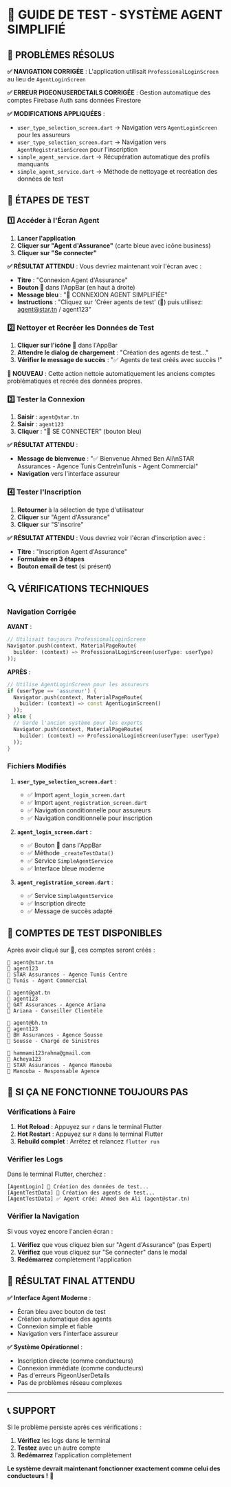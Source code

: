 # 🧪 **GUIDE DE TEST - SYSTÈME AGENT SIMPLIFIÉ**

## 🎯 **PROBLÈMES RÉSOLUS**

**✅ NAVIGATION CORRIGÉE** : L'application utilisait `ProfessionalLoginScreen` au lieu de `AgentLoginScreen`

**✅ ERREUR PIGEONUSERDETAILS CORRIGÉE** : Gestion automatique des comptes Firebase Auth sans données Firestore

**✅ MODIFICATIONS APPLIQUÉES** :
- `user_type_selection_screen.dart` → Navigation vers `AgentLoginScreen` pour les assureurs
- `user_type_selection_screen.dart` → Navigation vers `AgentRegistrationScreen` pour l'inscription
- `simple_agent_service.dart` → Récupération automatique des profils manquants
- `simple_agent_service.dart` → Méthode de nettoyage et recréation des données de test

## 📱 **ÉTAPES DE TEST**

### **1️⃣ Accéder à l'Écran Agent**

1. **Lancer l'application**
2. **Cliquer sur "Agent d'Assurance"** (carte bleue avec icône business)
3. **Cliquer sur "Se connecter"**

**✅ RÉSULTAT ATTENDU** : Vous devriez maintenant voir l'écran avec :
- **Titre** : "Connexion Agent d'Assurance"
- **Bouton 🧪** dans l'AppBar (en haut à droite)
- **Message bleu** : "🔐 CONNEXION AGENT SIMPLIFIÉE"
- **Instructions** : "Cliquez sur 'Créer agents de test' (🧪) puis utilisez: agent@star.tn / agent123"

### **2️⃣ Nettoyer et Recréer les Données de Test**

1. **Cliquer sur l'icône 🧪** dans l'AppBar
2. **Attendre le dialog de chargement** : "Création des agents de test..."
3. **Vérifier le message de succès** : "✅ Agents de test créés avec succès !"

**🔧 NOUVEAU** : Cette action nettoie automatiquement les anciens comptes problématiques et recrée des données propres.

### **3️⃣ Tester la Connexion**

1. **Saisir** : `agent@star.tn`
2. **Saisir** : `agent123`
3. **Cliquer** : "🔐 SE CONNECTER" (bouton bleu)

**✅ RÉSULTAT ATTENDU** :
- **Message de bienvenue** : "✅ Bienvenue Ahmed Ben Ali\nSTAR Assurances - Agence Tunis Centre\nTunis - Agent Commercial"
- **Navigation** vers l'interface assureur

### **4️⃣ Tester l'Inscription**

1. **Retourner** à la sélection de type d'utilisateur
2. **Cliquer** sur "Agent d'Assurance"
3. **Cliquer** sur "S'inscrire"

**✅ RÉSULTAT ATTENDU** : Vous devriez voir l'écran d'inscription avec :
- **Titre** : "Inscription Agent d'Assurance"
- **Formulaire en 3 étapes**
- **Bouton email de test** (si présent)

## 🔍 **VÉRIFICATIONS TECHNIQUES**

### **Navigation Corrigée**

**AVANT** :
```dart
// Utilisait toujours ProfessionalLoginScreen
Navigator.push(context, MaterialPageRoute(
  builder: (context) => ProfessionalLoginScreen(userType: userType)
));
```

**APRÈS** :
```dart
// Utilise AgentLoginScreen pour les assureurs
if (userType == 'assureur') {
  Navigator.push(context, MaterialPageRoute(
    builder: (context) => const AgentLoginScreen()
  ));
} else {
  // Garde l'ancien système pour les experts
  Navigator.push(context, MaterialPageRoute(
    builder: (context) => ProfessionalLoginScreen(userType: userType)
  ));
}
```

### **Fichiers Modifiés**

1. **`user_type_selection_screen.dart`** :
   - ✅ Import `agent_login_screen.dart`
   - ✅ Import `agent_registration_screen.dart`
   - ✅ Navigation conditionnelle pour assureurs
   - ✅ Navigation conditionnelle pour inscription

2. **`agent_login_screen.dart`** :
   - ✅ Bouton 🧪 dans l'AppBar
   - ✅ Méthode `_createTestData()`
   - ✅ Service `SimpleAgentService`
   - ✅ Interface bleue moderne

3. **`agent_registration_screen.dart`** :
   - ✅ Service `SimpleAgentService`
   - ✅ Inscription directe
   - ✅ Message de succès adapté

## 🎯 **COMPTES DE TEST DISPONIBLES**

Après avoir cliqué sur 🧪, ces comptes seront créés :

```
📧 agent@star.tn
🔑 agent123
🏢 STAR Assurances - Agence Tunis Centre
📍 Tunis - Agent Commercial
```

```
📧 agent@gat.tn
🔑 agent123
🏢 GAT Assurances - Agence Ariana
📍 Ariana - Conseiller Clientèle
```

```
📧 agent@bh.tn
🔑 agent123
🏢 BH Assurances - Agence Sousse
📍 Sousse - Chargé de Sinistres
```

```
📧 hammami123rahma@gmail.com
🔑 Acheya123
🏢 STAR Assurances - Agence Manouba
📍 Manouba - Responsable Agence
```

## 🚨 **SI ÇA NE FONCTIONNE TOUJOURS PAS**

### **Vérifications à Faire**

1. **Hot Reload** : Appuyez sur `r` dans le terminal Flutter
2. **Hot Restart** : Appuyez sur `R` dans le terminal Flutter
3. **Rebuild complet** : Arrêtez et relancez `flutter run`

### **Vérifier les Logs**

Dans le terminal Flutter, cherchez :
```
[AgentLogin] 🧪 Création des données de test...
[AgentTestData] 🧪 Création des agents de test...
[AgentTestData] ✅ Agent créé: Ahmed Ben Ali (agent@star.tn)
```

### **Vérifier la Navigation**

Si vous voyez encore l'ancien écran :
1. **Vérifiez** que vous cliquez bien sur "Agent d'Assurance" (pas Expert)
2. **Vérifiez** que vous cliquez sur "Se connecter" dans le modal
3. **Redémarrez** complètement l'application

## 🎉 **RÉSULTAT FINAL ATTENDU**

**✅ Interface Agent Moderne** :
- Écran bleu avec bouton de test
- Création automatique des agents
- Connexion simple et fiable
- Navigation vers l'interface assureur

**✅ Système Opérationnel** :
- Inscription directe (comme conducteurs)
- Connexion immédiate (comme conducteurs)
- Pas d'erreurs PigeonUserDetails
- Pas de problèmes réseau complexes

---

## 📞 **SUPPORT**

Si le problème persiste après ces vérifications :
1. **Vérifiez** les logs dans le terminal
2. **Testez** avec un autre compte
3. **Redémarrez** l'application complètement

**Le système devrait maintenant fonctionner exactement comme celui des conducteurs !** 🎯
